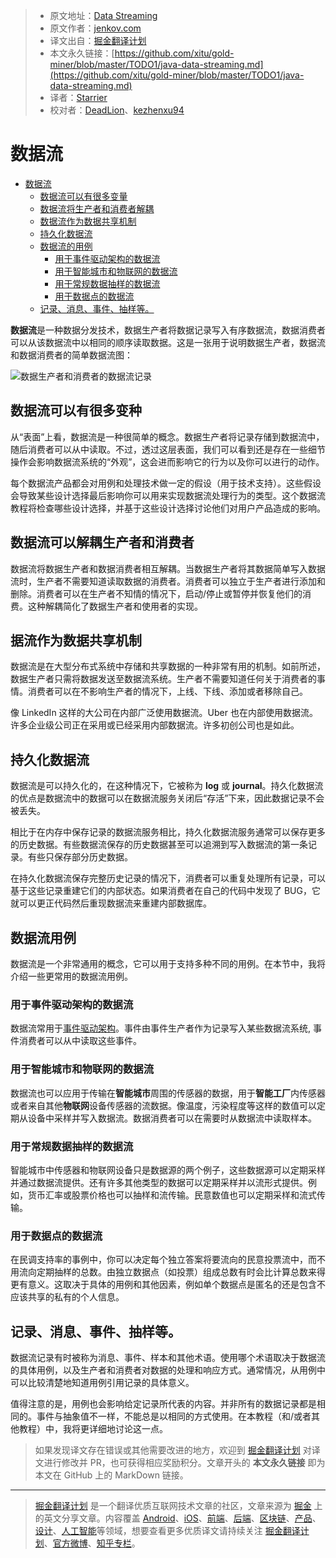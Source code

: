 > * 原文地址：[Data Streaming](http://tutorials.jenkov.com/data-streaming/index.html)
> * 原文作者：[jenkov.com](http://jenkov.com)
> * 译文出自：[掘金翻译计划](https://github.com/xitu/gold-miner)
> * 本文永久链接：[https://github.com/xitu/gold-miner/blob/master/TODO1/java-data-streaming.md](https://github.com/xitu/gold-miner/blob/master/TODO1/java-data-streaming.md)
> * 译者：[Starrier](https://github.com/Starriers)
> * 校对者：[DeadLion](https://github.com/DeadLion)、[kezhenxu94](https://github.com/kezhenxu94)

# 数据流

- [数据流](#data-streaming)
  - [数据流可以有很多变量](#data-streaming-comes-in-many-variations)
  - [数据流将生产者和消费者解耦](#data-streams-decouple-producers-and-consumers)
  - [数据流作为数据共享机制](#data-streaming-as-data-sharing-mechanism)
  - [持久化数据流](#persistent-data-streams)
  - [数据流的用例](#data-streaming-use-cases)
    - [用于事件驱动架构的数据流](#data-streaming-for-event-driven-architecture)
    - [用于智能城市和物联网的数据流](#data-streaming-for-smart-cities-and-internet-of-things)
    - [用于常规数据抽样的数据流](#data-streaming-for-regularly-sampled-data)
    - [用于数据点的数据流](#data-streaming-for-data-points)
  - [记录、消息、事件、抽样等。](#records-messages-events-samples-etc)

**数据流**是一种数据分发技术，数据生产者将数据记录写入有序数据流，数据消费者可以从该数据流中以相同的顺序读取数据。这是一张用于说明数据生产者，数据流和数据消费者的简单数据流图：

![数据生产者和消费者的数据流记录](http://tutorials.jenkov.com/images/data-streaming/data-streaming-introduction-1.png) 

## 数据流可以有很多变种

从“表面”上看，数据流是一种很简单的概念。数据生产者将记录存储到数据流中，随后消费者可以从中读取。不过，透过这层表面，我们可以看到还是存在一些细节操作会影响数据流系统的“外观”，这会进而影响它的行为以及你可以进行的动作。

每个数据流产品都会对用例和处理技术做一定的假设（用于技术支持）。这些假设会导致某些设计选择最后影响你可以用来实现数据流处理行为的类型。这个数据流教程将检查哪些设计选择，并基于这些设计选择讨论他们对用户产品造成的影响。

## 数据流可以解耦生产者和消费者

数据流将数据生产者和数据消费者相互解耦。当数据生产者将其数据简单写入数据流时，生产者不需要知道读取数据的消费者。消费者可以独立于生产者进行添加和删除。消费者可以在生产者不知情的情况下，启动/停止或暂停并恢复他们的消费。这种解耦简化了数据生产者和使用者的实现。

## 据流作为数据共享机制

数据流是在大型分布式系统中存储和共享数据的一种非常有用的机制。如前所述，数据生产者只需将数据发送至数据流系统。生产者不需要知道任何关于消费者的事情。消费者可以在不影响生产者的情况下，上线、下线、添加或者移除自己。

像 LinkedIn 这样的大公司在内部广泛使用数据流。Uber 也在内部使用数据流。许多企业级公司正在采用或已经采用内部数据流。许多初创公司也是如此。

## 持久化数据流

数据流是可以持久化的，在这种情况下，它被称为 **log** 或 **journal**。持久化数据流的优点是数据流中的数据可以在数据流服务关闭后“存活”下来，因此数据记录不会被丢失。

相比于在内存中保存记录的数据流服务相比，持久化数据流服务通常可以保存更多的历史数据。有些数据流保存的历史数据甚至可以追溯到写入数据流的第一条记录。有些只保存部分历史数据。

在持久化数据流保存完整历史记录的情况下，消费者可以重复处理所有记录，可以基于这些记录重建它们的内部状态。如果消费者在自己的代码中发现了 BUG，它就可以更正代码然后重现数据流来重建内部数据库。

## 数据流用例

数据流是一个非常通用的概念，它可以用于支持多种不同的用例。在本节中，我将介绍一些更常用的数据流用例。

### 用于事件驱动架构的数据流

数据流常用于[事件驱动架构](http://tutorials.jenkov.com/software-architecture/event-driven-architecture.html)。事件由事件生产者作为记录写入某些数据流系统, 事件消费者可以从中读取这些事件。

### 用于智能城市和物联网的数据流

数据流也可以应用于传输在**智能城市**周围的传感器的数据，用于**智能工厂**内传感器或者来自其他**物联网**设备传感器的流数据。像温度，污染程度等这样的数值可以定期从设备中采样并写入数据流。数据消费者可以在需要时从数据流中读取样本。

### 用于常规数据抽样的数据流

智能城市中传感器和物联网设备只是数据源的两个例子，这些数据源可以定期采样并通过数据流提供。还有许多其他类型的数据可以定期采样并以流形式提供。例如，货币汇率或股票价格也可以抽样和流传输。民意数值也可以定期采样和流式传输。

### 用于数据点的数据流

在民调支持率的事例中，你可以决定每个独立答案将要流向的民意投票流中，而不用流向定期抽样的总数。由独立数据点（如投票）组成总数有时会比计算总数来得更有意义。这取决于具体的用例和其他因素，例如单个数据点是匿名的还是包含不应该共享的私有的个人信息。

## 记录、消息、事件、抽样等。

数据流记录有时被称为消息、事件、样本和其他术语。使用哪个术语取决于数据流的具体用例，以及生产者和消费者对数据的处理和响应方式。通常情况，从用例中可以比较清楚地知道用例引用记录的具体意义。

值得注意的是，用例也会影响给定记录所代表的内容。并非所有的数据记录都是相同的。事件与抽象值不一样，不能总是以相同的方式使用。在本教程（和/或者其他教程）中，我将更详细地讨论这一点。

> 如果发现译文存在错误或其他需要改进的地方，欢迎到 [掘金翻译计划](https://github.com/xitu/gold-miner) 对译文进行修改并 PR，也可获得相应奖励积分。文章开头的 **本文永久链接** 即为本文在 GitHub 上的 MarkDown 链接。


---

> [掘金翻译计划](https://github.com/xitu/gold-miner) 是一个翻译优质互联网技术文章的社区，文章来源为 [掘金](https://juejin.im) 上的英文分享文章。内容覆盖 [Android](https://github.com/xitu/gold-miner#android)、[iOS](https://github.com/xitu/gold-miner#ios)、[前端](https://github.com/xitu/gold-miner#前端)、[后端](https://github.com/xitu/gold-miner#后端)、[区块链](https://github.com/xitu/gold-miner#区块链)、[产品](https://github.com/xitu/gold-miner#产品)、[设计](https://github.com/xitu/gold-miner#设计)、[人工智能](https://github.com/xitu/gold-miner#人工智能)等领域，想要查看更多优质译文请持续关注 [掘金翻译计划](https://github.com/xitu/gold-miner)、[官方微博](http://weibo.com/juejinfanyi)、[知乎专栏](https://zhuanlan.zhihu.com/juejinfanyi)。
